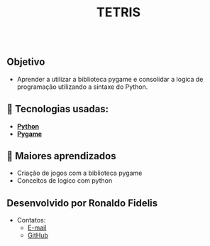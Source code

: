 <h1 align=center> TETRIS </h1>

<br>



<br>

## Objetivo

- Aprender a utilizar a biblioteca pygame e consolidar a logica de programação utilizando a sintaxe do Python.

## 🚀 Tecnologias usadas:

* **[ Python ](https://developer.mozilla.org/en-US/docs/Web/JavaScript)**
* **[ Pygame ](https://nodejs.org/en)**

## 📝 Maiores aprendizados

* Criação de jogos com a biblioteca pygame
* Conceitos de logico com python

## Desenvolvido por Ronaldo Fidelis
-  Contatos:
    - <a href="mailto:ronaldofidelis.ti@gmail.com" target="_blank">E-mail</a>
    - <a href="https://github.com/RonaldoFidelis" target="_blank">GitHub</a> 
